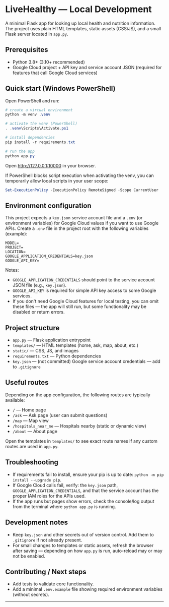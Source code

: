 # LiveHealthy — Local Development

A minimal Flask app for looking up local health and nutrition information. The project uses plain HTML templates, static assets (CSS/JS), and a small Flask server located in `app.py`.

## Prerequisites
- Python 3.8+ (3.10+ recommended)
- Google Cloud project + API key and service account JSON (required for features that call Google Cloud services)

## Quick start (Windows PowerShell)

Open PowerShell and run:

```powershell
# create a virtual environment
python -m venv .venv

# activate the venv (PowerShell)
. .venv\Scripts\Activate.ps1

# install dependencies
pip install -r requirements.txt

# run the app
python app.py
```

Open http://127.0.0.1:10000 in your browser.

If PowerShell blocks script execution when activating the venv, you can temporarily allow local scripts in your user scope:

```powershell
Set-ExecutionPolicy -ExecutionPolicy RemoteSigned -Scope CurrentUser
```

## Environment configuration

This project expects a `key.json` service account file and a `.env` (or environment variables) for Google Cloud values if you want to use Google APIs. Create a `.env` file in the project root with the following variables (example):

```env
MODEL=
PROJECT=
LOCATION=
GOOGLE_APPLICATION_CREDENTIALS=key.json
GOOGLE_API_KEY=
```

Notes:
- `GOOGLE_APPLICATION_CREDENTIALS` should point to the service account JSON file (e.g., `key.json`).
- `GOOGLE_API_KEY` is required for simple API key access to some Google services.
- If you don't need Google Cloud features for local testing, you can omit these files — the app will still run, but some functionality may be disabled or return errors.

## Project structure

- `app.py` — Flask application entrypoint
- `templates/` — HTML templates (home, ask, map, about, etc.)
- `static/` — CSS, JS, and images
- `requirements.txt` — Python dependencies
- `key.json` — (not committed) Google service account credentials — add to `.gitignore`

## Useful routes

Depending on the app configuration, the following routes are typically available:

- `/` — Home page
- `/ask` — Ask page (user can submit questions)
- `/map` — Map view
- `/hospitals_near_me` — Hospitals nearby (static or dynamic view)
- `/about` — About page

Open the templates in `templates/` to see exact route names if any custom routes are used in `app.py`.

## Troubleshooting

- If requirements fail to install, ensure your pip is up to date: `python -m pip install --upgrade pip`.
- If Google Cloud calls fail, verify: the `key.json` path, `GOOGLE_APPLICATION_CREDENTIALS`, and that the service account has the proper IAM roles for the APIs used.
- If the app runs but pages show errors, check the console/log output from the terminal where `python app.py` is running.

## Development notes

- Keep `key.json` and other secrets out of version control. Add them to `.gitignore` if not already present.
- For small changes to templates or static assets, refresh the browser after saving — depending on how `app.py` is run, auto-reload may or may not be enabled.

## Contributing / Next steps

- Add tests to validate core functionality.
- Add a minimal `.env.example` file showing required environment variables (without secrets).

---

